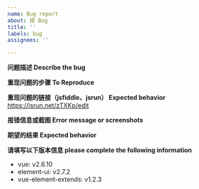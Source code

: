 ```yaml
---
name: Bug report
about: 提 Bug
title: ''
labels: bug
assignees: ''

---
```


**问题描述 Describe the bug**

**重现问题的步骤 To Reproduce**

**重现问题的链接（jsfiddle、jsrun） Expected behavior**
https://jsrun.net/zTXKp/edit

**报错信息或截图 Error message or screenshots**

**期望的结果 Expected behavior**

**请填写以下版本信息 please complete the following information**
 - vue: v2.6.10
 - element-ui: v2.7.2
 - vue-element-extends: v1.2.3
